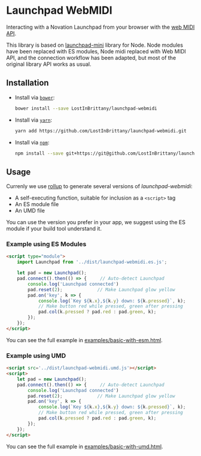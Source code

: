 # Launchpad WebMIDI

Interacting with a Novation Launchpad from your browser with the [web MIDI API](https://webaudio.github.io/web-midi-api/).

This library is based on [launchpad-mini](https://github.com/Granjow/launchpad-mini/) library for Node.
Node modules have been replaced with ES modules, Node midi replaced with Web MIDI API, and the connection workflow has been adapted, but most of the original library API works as usual.


## Installation

- Install via [`bower`](https://bower.io/):

  ```bash
  bower install --save LostInBrittany/launchpad-webmidi
  ```

- Install via [`yarn`](https://yarnpkg.com/):

  ```bash
  yarn add https://github.com/LostInBrittany/launchpad-webmidi.git
  ```

- Install via [`npm`](https://www.npmjs.com/):

  ```bash
  npm install --save git+https://git@github.com/LostInBrittany/launchpad-webmidi.git
  ```

## Usage

Currenly we use [rollup](https://rollupjs.org/) to generate several versions of *launchpad-webmidi*:

- A self-executing function, suitable for inclusion as a `<script>` tag
- An ES module file
- An UMD file

You can use the version you prefer in your app, we suggest using the ES module if your build tool understand it.


### Example using ES Modules

```html
<script type="module">
    import Launchpad from '../dist/launchpad-webmidi.es.js';

    let pad = new Launchpad();
    pad.connect().then(() => {     // Auto-detect Launchpad
        console.log('Launchpad connected')
        pad.reset(2);             // Make Launchpad glow yellow
        pad.on('key', k => {
            console.log(`Key ${k.x},${k.y} down: ${k.pressed}`, k);
            // Make button red while pressed, green after pressing
            pad.col(k.pressed ? pad.red : pad.green, k);
        });
    });
</script>
```

You can see the full example in [examples/basic-with-esm.html](examples/basic-with-esm.html).

### Example using UMD

```html
<script src='../dist/launchpad-webmidi.umd.js'></script>
<script>
    let pad = new Launchpad();
    pad.connect().then(() => {     // Auto-detect Launchpad
        console.log('Launchpad connected')
        pad.reset(2);             // Make Launchpad glow yellow
        pad.on('key', k => {
            console.log(`Key ${k.x},${k.y} down: ${k.pressed}`, k);
            // Make button red while pressed, green after pressing
            pad.col(k.pressed ? pad.red : pad.green, k);
        });
    });
</script>
```

You can see the full example in [examples/basic-with-umd.html](examples/basic-with-umd.html).